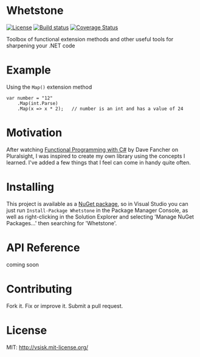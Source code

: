 # Whetstone

[![License](
http://img.shields.io/:license-mit-blue.svg)](
http://vsisk.mit-license.org)
[![Build status](
https://ci.appveyor.com/api/projects/status/fsrvcqeallu5uft0?svg=true)](
https://ci.appveyor.com/project/sappharx/whetstone)
[![Coverage Status](
https://coveralls.io/repos/github/sappharx/Whetstone/badge.svg?branch=master)](
https://coveralls.io/github/sappharx/Whetstone?branch=master)

Toolbox of functional extension methods and other useful tools for sharpening your .NET code

# Example
Using the `Map()` extension method

    var number = "12"
        .Map(int.Parse)
        .Map(x => x * 2);   // number is an int and has a value of 24

# Motivation
After watching [Functional Programming with C#](
https://app.pluralsight.com/library/courses/functional-programming-csharp)
by Dave Fancher on Pluralsight,
I was inspired to create my own library using the concepts I learned.
I've added a few things that I feel can come in handy quite often.

# Installing
This project is available as a [NuGet package](
https://www.nuget.org/packages/Whetstone/), so in Visual Studio you can just run
`Install-Package Whetstone` in the Package Manager Console, as well as
right-clicking in the Solution Explorer and selecting 'Manage NuGet Packages...'
then searching for 'Whetstone'.

# API Reference
coming soon

# Contributing
Fork it. Fix or improve it. Submit a pull request.

# License
MIT: http://vsisk.mit-license.org/